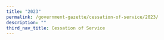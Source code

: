 ```yaml
---
title: "2023"
permalink: /government-gazette/cessation-of-service/2023/
description: ""
third_nav_title: Cessation of Service
---
```


